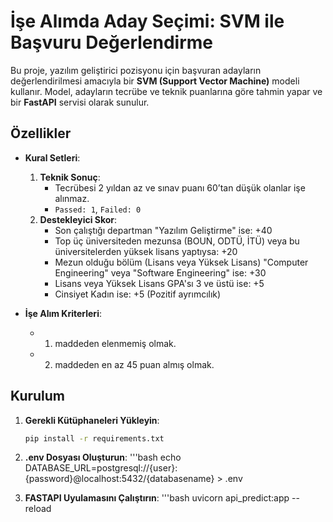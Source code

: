 ﻿# İşe Alımda Aday Seçimi: SVM ile Başvuru Değerlendirme

Bu proje, yazılım geliştirici pozisyonu için başvuran adayların değerlendirilmesi amacıyla bir **SVM (Support Vector Machine)** modeli kullanır. Model, adayların tecrübe ve teknik puanlarına göre tahmin yapar ve bir **FastAPI** servisi olarak sunulur.

## Özellikler

- **Kural Setleri**:
  1. **Teknik Sonuç**:
     - Tecrübesi 2 yıldan az ve sınav puanı 60’tan düşük olanlar işe alınmaz.
     - `Passed: 1`, `Failed: 0`
  2. **Destekleyici Skor**:
     - Son çalıştığı departman "Yazılım Geliştirme" ise: +40
     - Top üç üniversiteden mezunsa (BOUN, ODTÜ, İTÜ) veya bu üniversitelerden yüksek lisans yaptıysa: +20
     - Mezun olduğu bölüm (Lisans veya Yüksek Lisans) "Computer Engineering" veya "Software Engineering" ise: +30
     - Lisans veya Yüksek Lisans GPA'sı 3 ve üstü ise: +5
     - Cinsiyet Kadın ise: +5 (Pozitif ayrımcılık)

- **İşe Alım Kriterleri**:
  - 1. maddeden elenmemiş olmak.
  - 2. maddeden en az 45 puan almış olmak.

## Kurulum

1. **Gerekli Kütüphaneleri Yükleyin**:
   ```bash
   pip install -r requirements.txt

2. **.env Dosyası Oluşturun**:
 '''bash
echo DATABASE_URL=postgresql://{user}:{password}@localhost:5432/{databasename} > .env

3. **FASTAPI Uyulamasını Çalıştırın**:
 '''bash
uvicorn api_predict:app --reload

